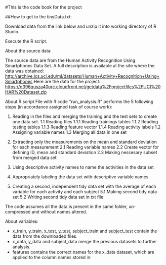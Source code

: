 #This is the code book for the project

##How to get to the tinyData.txt:

Download data from the link below and unzip it into working directory of R Studio.

Execute the R script.

About the source data

The source data are from the Human Activity Recognition Using Smartphones Data Set. A full description is available at the site where the data was obtained:
http://archive.ics.uci.edu/ml/datasets/Human+Activity+Recognition+Using+Smartphones Here are the data for the project:
https://d396qusza40orc.cloudfront.net/getdata%2Fprojectfiles%2FUCI%20HAR%20Dataset.zip

About R script
File with R code "run_analysis.R" performs the 5 following steps (in accordance assigned task of course work):
  
1. Reading in the files and merging the training and the test sets to create one data set.
 1.1 Reading files
   1.1.1 Reading trainings tables
   1.1.2 Reading testing tables
   1.1.3 Reading feature vector
   1.1.4 Reading activity labels
 1.2 Assigning variable names
 1.3 Merging all data in one set

2. Extracting only the measurements on the mean and standard deviation for each measurement
 2.1 Reading variable names
 2.2 Create vector for defining ID, mean and standard deviation
 2.3 Making nessesary subset from merged data set

3. Using descriptive activity names to name the activities in the data set

4. Appropriately labeling the data set with descriptive variable names

5. Creating a second, independent tidy data set with the average of each variable for each activity and each subject
 5.1 Making second tidy data set
 5.2 Writing second tidy data set in txt file

The code assumes all the data is present in the same folder, un-compressed and without names altered.

About variables:
- x_train, y_train, x_test, y_test, subject_train and subject_test contain the data from the downloaded files.
- x_data, y_data and subject_data merge the previous datasets to further analysis.
- features contains the correct names for the x_data dataset, which are applied to the column names stored in